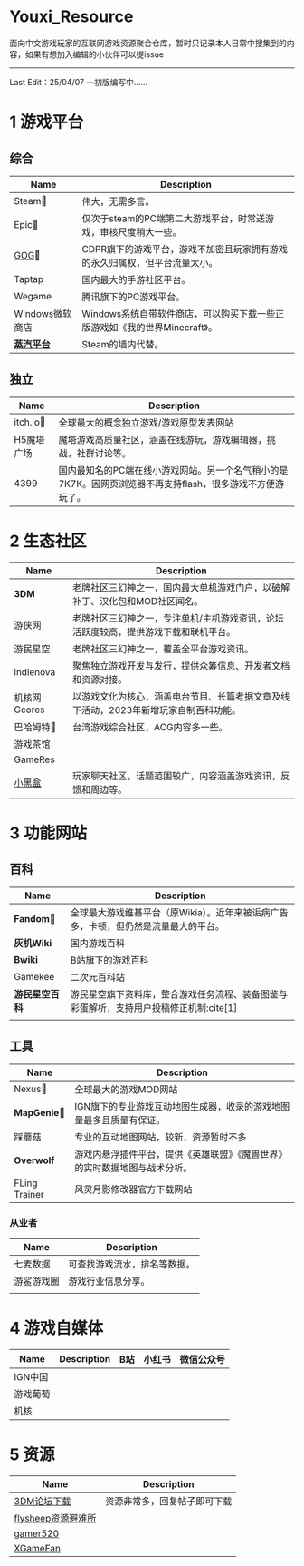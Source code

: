 # Youxi_Resource

面向中文游戏玩家的互联网游戏资源聚合仓库，暂时只记录本人日常中搜集到的内容，如果有想加入编辑的小伙伴可以提issue

---

Last Edit：25/04/07  —初版编写中……

# 1 游戏平台

## 综合

| Name | Description |
| --- | --- |
| Steam🧱 | 伟大，无需多言。 |
| Epic🧱 | 仅次于steam的PC端第二大游戏平台，时常送游戏，审核尺度稍大一些。 |
| [GOG](https://zhida.zhihu.com/search?content_id=148315503&content_type=Answer&match_order=1&q=GOG&zhida_source=entity)🧱 | CDPR旗下的游戏平台，游戏不加密且玩家拥有游戏的永久归属权，但平台流量太小。 |
| Taptap | 国内最大的手游社区平台。 |
| Wegame | 腾讯旗下的PC游戏平台。 |
| Windows微软商店 | Windows系统自带软件商店，可以购买下载一些正版游戏如《我的世界Minecraft》。 |
| [**蒸汽平台**](https://zhida.zhihu.com/search?content_id=579610515&content_type=Answer&match_order=1&q=%E8%92%B8%E6%B1%BD%E5%B9%B3%E5%8F%B0&zhida_source=entity) | Steam的墙内代替。 |

## 独立

| Name | Description |
| --- | --- |
| itch.io🧱 | 全球最大的概念独立游戏/游戏原型发表网站 |
| H5魔塔广场 | 魔塔游戏高质量社区，涵盖在线游玩，游戏编辑器，挑战，社群讨论等。 |
| 4399 | 国内最知名的PC端在线小游戏网站。另一个名气稍小的是7K7K。因网页浏览器不再支持flash，很多游戏不方便游玩了。 |

# 2 生态社区

| Name | Description |
| --- | --- |
| **3DM** | 老牌社区三幻神之一，国内最大单机游戏门户，以破解补丁、汉化包和MOD社区闻名。 |
| 游侠网 | 老牌社区三幻神之一，专注单机/主机游戏资讯，论坛活跃度较高，提供游戏下载和联机平台。 |
| 游民星空 | 老牌社区三幻神之一，覆盖全平台游戏资讯。 |
| indienova | 聚焦独立游戏开发与发行，提供众筹信息、开发者文档和资源对接。 |
| 机核网Gcores | 以游戏文化为核心，涵盖电台节目、长篇考据文章及线下活动，2023年新增玩家自制百科功能。 |
| 巴哈姆特🧱 | 台湾游戏综合社区，ACG内容多一些。 |
| 游戏茶馆 |  |
| GameRes |  |
| [小黑盒](https://www.xiaoheihe.cn/app/bbs/home) | 玩家聊天社区，话题范围较广，内容涵盖游戏资讯，反馈和周边等。 |

# 3 功能网站

## 百科

| Name | Description |
| --- | --- |
| **Fandom🧱** | 全球最大游戏维基平台（原Wikia）。近年来被诟病广告多，卡顿，但仍然是流量最大的平台。 |
| **灰机Wiki** | 国内游戏百科 |
| **Bwiki** | B站旗下的游戏百科 |
| Gamekee | 二次元百科站 |
| **游民星空百科** | 游民星空旗下资料库，整合游戏任务流程、装备图鉴与彩蛋解析，支持用户投稿修正机制:cite[1] |
|  |  |

## 工具

| Name | Description |
| --- | --- |
| Nexus🧱 | 全球最大的游戏MOD网站 |
| **MapGenie🧱** | IGN旗下的专业游戏互动地图生成器，收录的游戏地图量最多且质量有保证。 |
| 踩蘑菇 | 专业的互动地图网站，较新，资源暂时不多 |
| **Overwolf** | 游戏内悬浮插件平台，提供《英雄联盟》《魔兽世界》的实时数据地图与战术分析。 |
| FLing Trainer | 风灵月影修改器官方下载网站 |

### 从业者

| Name | Description |
| --- | --- |
| 七麦数据 | 可查找游戏流水，排名等数据。 |
| 游鲨游戏圈 | 游戏行业信息分享。 |
|  |  |

# 4 游戏自媒体

| Name | Description | B站 | 小红书 | 微信公众号 |
| --- | --- | --- | --- | --- |
| IGN中国 |  |  |  |  |
| 游戏葡萄 |  |  |  |  |
| 机核 |  |  |  |  |

# 5 资源

| Name | Description |
| --- | --- |
| [3DM论坛下载](https://bbs.3dmgame.com/forum.php) | 资源非常多，回复帖子即可下载 |
| [flysheep资源避难所](https://www.flysheep6.com/) |  |
| [gamer520](https://www.gamer520.com/pcgame) |  |
| [XGameFan](https://www1.xgamefan.com/) |  |
